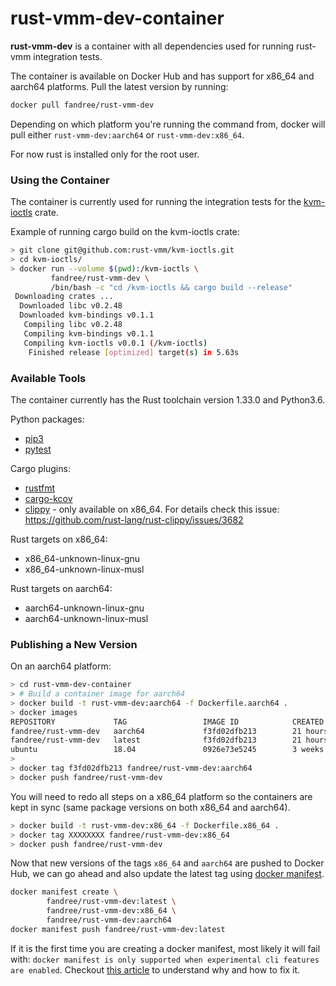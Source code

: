 # rust-vmm-dev-container

**rust-vmm-dev** is a container with all dependencies used for running
rust-vmm integration tests.

The container is available on Docker Hub and has support for x86_64 and
aarch64 platforms.
Pull the latest version by running:

```bash
docker pull fandree/rust-vmm-dev
```

Depending on which platform you're running the command from, docker will pull
either `rust-vmm-dev:aarch64` or `rust-vmm-dev:x86_64`.

For now rust is installed only for the root user.

### Using the Container

The container is currently used for running the integration tests for the
[kvm-ioctls](https://github.com/rust-vmm/kvm-ioctls) crate.

Example of running cargo build on the kvm-ioctls crate:

```bash
> git clone git@github.com:rust-vmm/kvm-ioctls.git
> cd kvm-ioctls/
> docker run --volume $(pwd):/kvm-ioctls \
         fandree/rust-vmm-dev \
         /bin/bash -c "cd /kvm-ioctls && cargo build --release"
 Downloading crates ...
  Downloaded libc v0.2.48
  Downloaded kvm-bindings v0.1.1
   Compiling libc v0.2.48
   Compiling kvm-bindings v0.1.1
   Compiling kvm-ioctls v0.0.1 (/kvm-ioctls)
    Finished release [optimized] target(s) in 5.63s
```

### Available Tools

The container currently has the Rust toolchain version 1.33.0 and Python3.6.

Python packages:
- [pip3](https://pip.pypa.io/en/stable/)
- [pytest](https://docs.pytest.org/en/latest/)

Cargo plugins:
- [rustfmt](https://github.com/rust-lang/rustfmt)
- [cargo-kcov](https://github.com/kennytm/cargo-kcov)
- [clippy](https://github.com/rust-lang/rust-clippy) - only available on
  x86_64. For details check this issue:
  https://github.com/rust-lang/rust-clippy/issues/3682

Rust targets on x86_64:
- x86_64-unknown-linux-gnu
- x86_64-unknown-linux-musl

Rust targets on aarch64:
- aarch64-unknown-linux-gnu
- aarch64-unknown-linux-musl

### Publishing a New Version

On an aarch64 platform:

```bash
> cd rust-vmm-dev-container
> # Build a container image for aarch64
> docker build -t rust-vmm-dev:aarch64 -f Dockerfile.aarch64 .
> docker images
REPOSITORY             TAG                 IMAGE ID            CREATED             SIZE
fandree/rust-vmm-dev   aarch64             f3fd02dfb213        21 hours ago        1.13GB
fandree/rust-vmm-dev   latest              f3fd02dfb213        21 hours ago        1.13GB
ubuntu                 18.04               0926e73e5245        3 weeks ago         80.4MB
>
> docker tag f3fd02dfb213 fandree/rust-vmm-dev:aarch64
> docker push fandree/rust-vmm-dev
```

You will need to redo all steps on a x86_64 platform so the containers are kept
in sync (same package versions on both x86_64 and aarch64).

```bash
> docker build -t rust-vmm-dev:x86_64 -f Dockerfile.x86_64 .
> docker tag XXXXXXXX fandree/rust-vmm-dev:x86_64
> docker push fandree/rust-vmm-dev
```

Now that new versions of the tags `x86_64` and `aarch64` are pushed to Docker
Hub, we can go ahead and also update the latest tag using
[docker manifest](https://docs.docker.com/engine/reference/commandline/manifest/).

```bash
docker manifest create \
        fandree/rust-vmm-dev:latest \
        fandree/rust-vmm-dev:x86_64 \
        fandree/rust-vmm-dev:aarch64
docker manifest push fandree/rust-vmm-dev:latest
```

If it is the first time you are creating a docker manifest, most likely it will
fail with: ```docker manifest is only supported when experimental cli features
are enabled```. Checkout
[this article](https://medium.com/@mauridb/docker-multi-architecture-images-365a44c26be6)
to understand why and how to fix it.
